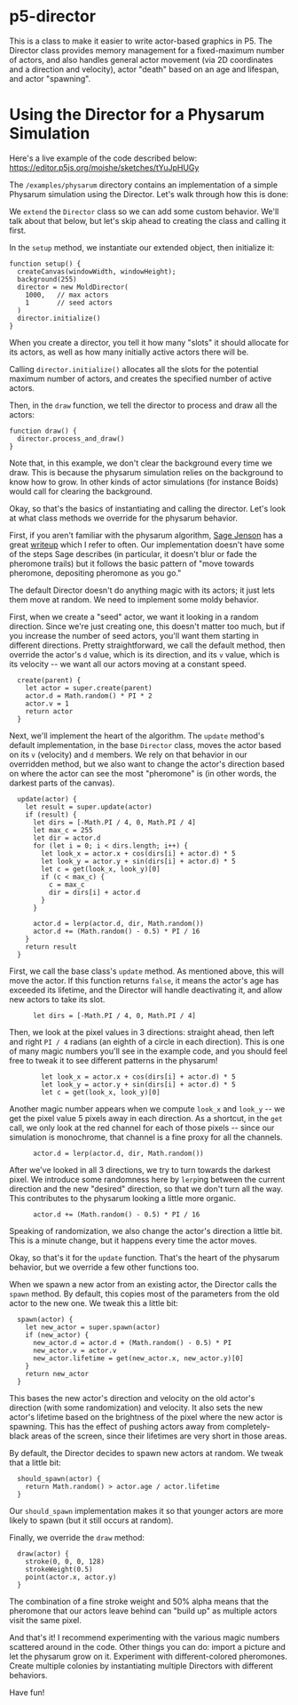 # p5-director
This is a class to make it easier to write actor-based graphics in P5. The
Director class provides memory management for a fixed-maximum number of actors,
and also handles general actor movement (via 2D coordinates and a direction and
velocity), actor "death" based on an age and lifespan, and actor "spawning".

# Using the Director for a Physarum Simulation

Here's a live example of the code described below: https://editor.p5js.org/moishe/sketches/tYuJpHUGy

The `/examples/physarum` directory contains an implementation of a simple
Physarum simulation using the Director. Let's walk through how this is done:

We `extend` the `Director` class so we can add some custom behavior. We'll
talk about that below, but let's skip ahead to creating the class and calling
it first.

In the `setup` method, we instantiate our extended object, then initialize it:

```
function setup() {
  createCanvas(windowWidth, windowHeight);
  background(255)
  director = new MoldDirector(
    1000,   // max actors
    1       // seed actors
  )
  director.initialize()
}
```

When you create a director, you tell it how many "slots" it should allocate for
its actors, as well as how many initially active actors there will be.

Calling `director.initialize()` allocates all the slots for the potential maximum
number of actors, and creates the specified number of active actors.

Then, in the `draw` function, we tell the director to process and draw all the
actors:

```
function draw() {
  director.process_and_draw()
}
```

Note that, in this example, we don't clear the background every time we draw. This
is because the physarum simulation relies on the background to know how to grow.
In other kinds of actor simulations (for instance Boids) would call for clearing
the background.

Okay, so that's the basics of instantiating and calling the director. Let's look at
what class methods we override for the physarum behavior.

First, if you aren't familiar with the physarum algorithm, [Sage Jenson](https://cargocollective.com/sagejenson)
has a great [writeup](https://cargocollective.com/sagejenson/physarum) which I refer to often.
Our implementation doesn't have some of the steps Sage describes (in particular, it doesn't
blur or fade the pheromone trails) but it follows the basic pattern of
"move towards pheromone, depositing pheromone as you go."

The default Director doesn't do anything magic with its actors; it just lets them move at
random. We need to implement some moldy behavior.

First, when we create a "seed" actor, we want it looking in a random direction. Since we're
just creating one, this doesn't matter too much, but if you increase the number of seed
actors, you'll want them starting in different directions. Pretty straightforward, we call
the default method, then override the actor's `d` value, which is its direction, and its `v`
value, which is its velocity -- we want all our actors moving at a constant speed.

```
  create(parent) {
    let actor = super.create(parent)
    actor.d = Math.random() * PI * 2
    actor.v = 1
    return actor
  }
```

Next, we'll implement the heart of the algorithm. The `update` method's default implementation,
in the base `Director` class, moves the actor based on its `v` (velocity) and `d` members. We rely
on that behavior in our overridden method, but we also want to change the actor's direction
based on where the actor can see the most "pheromone" is (in other words, the darkest parts of
the canvas).

```
  update(actor) {
    let result = super.update(actor)
    if (result) {
      let dirs = [-Math.PI / 4, 0, Math.PI / 4]
      let max_c = 255
      let dir = actor.d
      for (let i = 0; i < dirs.length; i++) {
        let look_x = actor.x + cos(dirs[i] + actor.d) * 5
        let look_y = actor.y + sin(dirs[i] + actor.d) * 5
        let c = get(look_x, look_y)[0]
        if (c < max_c) {
          c = max_c
          dir = dirs[i] + actor.d
        }
      }

      actor.d = lerp(actor.d, dir, Math.random())
      actor.d += (Math.random() - 0.5) * PI / 16
    }
    return result
  }
```

First, we call the base class's `update` method. As mentioned above, this will move the actor.
If this function returns `false`, it means the actor's age has exceeded its lifetime, and the
Director will handle deactivating it, and allow new actors to take its slot.

```
      let dirs = [-Math.PI / 4, 0, Math.PI / 4]
```
Then, we look at the pixel values in 3 directions: straight ahead, then left and right `PI / 4`
radians (an eighth of a circle in each direction). This is one of many magic numbers you'll see
in the example code, and you should feel free to tweak it to see different patterns in the
physarum!

```
        let look_x = actor.x + cos(dirs[i] + actor.d) * 5
        let look_y = actor.y + sin(dirs[i] + actor.d) * 5
        let c = get(look_x, look_y)[0]
```
Another magic number appears when we compute `look_x` and `look_y` -- we get the pixel value
5 pixels away in each direction. As a shortcut, in the `get` call, we only look at the red
channel for each of those pixels -- since our simulation is monochrome, that channel is a
fine proxy for all the channels.

```
      actor.d = lerp(actor.d, dir, Math.random())
```

After we've looked in all 3 directions, we try to turn towards the darkest pixel. We introduce
some randomness here by `lerp`ing between the current direction and the new "desired" direction,
so that we don't turn all the way. This contributes to the physarum looking a little more organic.

```
      actor.d += (Math.random() - 0.5) * PI / 16
```

Speaking of randomization, we also change the actor's direction a little bit. This is a minute
change, but it happens every time the actor moves.

Okay, so that's it for the `update` function. That's the heart of the physarum behavior, but
we override a few other functions too.

When we spawn a new actor from an existing actor, the Director calls the `spawn` method. By default,
this copies most of the parameters from the old actor to the new one. We tweak this a little bit:

```
  spawn(actor) {
    let new_actor = super.spawn(actor)
    if (new_actor) {
      new_actor.d = actor.d + (Math.random() - 0.5) * PI
      new_actor.v = actor.v
      new_actor.lifetime = get(new_actor.x, new_actor.y)[0]
    }
    return new_actor
  }
```

This bases the new actor's direction and velocity on the old actor's direction (with some randomization)
and velocity. It also sets the new actor's lifetime based on the brightness of the pixel where the new
actor is spawning. This has the effect of pushing actors away from completely-black areas of the screen,
since their lifetimes are very short in those areas.

By default, the Director decides to spawn new actors at random. We tweak that a little bit:

```
  should_spawn(actor) {
    return Math.random() > actor.age / actor.lifetime
  }
```

Our `should_spawn` implementation makes it so that younger actors are more likely to spawn (but it
still occurs at random).

Finally, we override the `draw` method:

```
  draw(actor) {
    stroke(0, 0, 0, 128)
    strokeWeight(0.5)
    point(actor.x, actor.y)
  }
```

The combination of a fine stroke weight and 50% alpha means that the pheromone that our actors leave behind
can "build up" as multiple actors visit the same pixel.

And that's it! I recommend experimenting with the various magic numbers scattered around in the code. Other
things you can do: import a picture and let the physarum grow on it. Experiment with different-colored
pheromones. Create multiple colonies by instantiating multiple Directors with different behaviors.

Have fun!